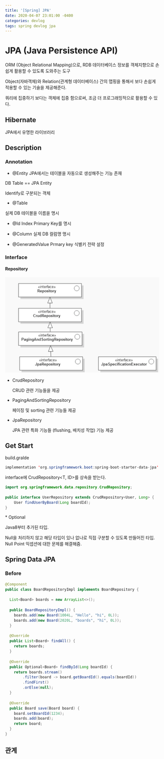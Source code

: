 ```yaml
---
title: '[Spring] JPA'
date: 2020-04-07 23:01:00 -0400
categories: devlog
tags: spring devlog jpa
---
```


# JPA (Java Persistence API)
ORM (Object Relational Mapping)으로, RDB 데이터베이스 정보를 객체지향으로 손쉽게 활용할 수 있도록 도와주는 도구

Object(자바객체)와 Relation(관계형 데이터베이스) 간의 맵핑을 통해서 보다 손쉽게 적용할 수 있는 기술을 제공해준다.

쿼리에 집중하기 보다는 객체에 집중 함으로써, 조금 더 프로그래밍적으로 활용할 수 있다.

## Hibernate
JPA에서 유명한 라이브러리


## Description
### Annotation

- @Entity
JPA에서는 테이블을 자동으로 생성해주는 기능 존재

DB Table == JPA Entity

Identify로 구분되는 객체

- @Table

실제 DB 테이블을 이름을 명시

- @Id
Index Primary Key를 명시

- @Column
실제 DB 컬럼명 명시

- @GeneratedValue
Prmary key 식별키 전략 설정


### Interface

#### Repository
![spring-jpa-1](/assets/img/post/spring/spring-jpa-1.PNG)


- CrudRepository 

  CRUD 관련 기능들을 제공

- PagingAndSortingRepository

  페이징 및 sorting 관련 기능들 제공

- JpaRepository

  JPA 관련 특화 기능들 (flushing, 배치성 작업) 기능 제공




## Get Start
build.gralde
```java
implementation 'org.springframework.boot:spring-boot-starter-data-jpa'
```

interface에 CrudRepository<T, ID>를 상속을 받는다.

```java
import org.springframework.data.repository.CrudRepository;

public interface UserRepository extends CrudRepository<User, Long> {
    User findUserByBoard(Long boardId);
}
```

\* Optional

Java8부터 추가된 타입.

Null을 처리하지 않고 해당 타입이 있나 없나로 직접 구분할 수 있도록 만들어진 타입. Null Point 익셉션에 대한 문제를 해결해줌.



## Spring Data JPA

### Before
```java
@Component
public class BoardRepositoryImpl implements BoardRepository {

  List<Board> boards = new ArrayList<>();

  public BoardRepositoryImpl() {
    boards.add(new Board(1004L, "Hello", "hi", 0L));
    boards.add(new Board(2020L, "boards", "hi", 0L));
  }

  @Override
  public List<Board> findAll() {
    return boards;
  }

  @Override
  public Optional<Board> findById(Long boardId) {
    return boards.stream()
        .filter(board -> board.getBoardId().equals(boardId))
        .findFirst()
        .orElse(null);
  }

  @Override
  public Board save(Board board) {
    board.setBoardId(1234);
    boards.add(board);
    return board;
  }
}
```

## 관계